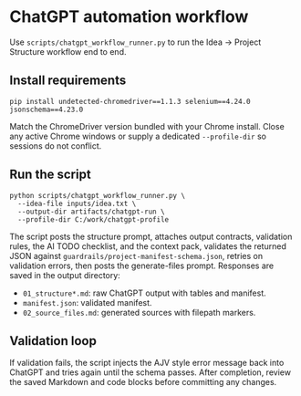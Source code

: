 # ChatGPT automation workflow

Use `scripts/chatgpt_workflow_runner.py` to run the Idea -> Project Structure workflow end to end.

## Install requirements
```
pip install undetected-chromedriver==1.1.3 selenium==4.24.0 jsonschema==4.23.0
```
Match the ChromeDriver version bundled with your Chrome install. Close any active Chrome windows or supply a dedicated `--profile-dir` so sessions do not conflict.

## Run the script
```
python scripts/chatgpt_workflow_runner.py \
  --idea-file inputs/idea.txt \
  --output-dir artifacts/chatgpt-run \
  --profile-dir C:/work/chatgpt-profile
```

The script posts the structure prompt, attaches output contracts, validation rules, the AI TODO checklist, and the context pack, validates the returned JSON against `guardrails/project-manifest-schema.json`, retries on validation errors, then posts the generate-files prompt. Responses are saved in the output directory:
- `01_structure*.md`: raw ChatGPT output with tables and manifest.
- `manifest.json`: validated manifest.
- `02_source_files.md`: generated sources with filepath markers.

## Validation loop
If validation fails, the script injects the AJV style error message back into ChatGPT and tries again until the schema passes. After completion, review the saved Markdown and code blocks before committing any changes.

